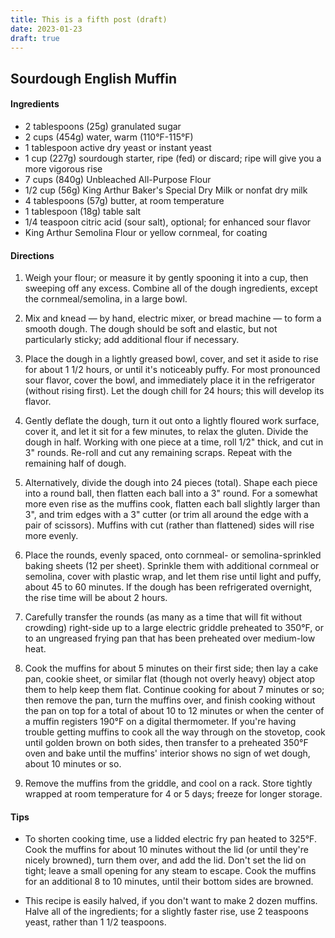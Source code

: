 ```yaml
---
title: This is a fifth post (draft)
date: 2023-01-23
draft: true
---
```

## Sourdough English Muffin

#### Ingredients

- 2 tablespoons (25g) granulated sugar
- 2 cups (454g) water, warm (110°F-115°F)
- 1 tablespoon active dry yeast or instant yeast
- 1 cup (227g) sourdough starter, ripe (fed) or discard; ripe will give you a more vigorous rise
- 7 cups (840g) Unbleached All-Purpose Flour
- 1/2 cup (56g) King Arthur Baker's Special Dry Milk or nonfat dry milk
- 4 tablespoons (57g) butter, at room temperature
- 1 tablespoon (18g) table salt
- 1/4 teaspoon citric acid (sour salt), optional; for enhanced sour flavor
- King Arthur Semolina Flour or yellow cornmeal, for coating

#### Directions

1. Weigh your flour; or measure it by gently spooning it into a cup, then sweeping off any excess. Combine all of the dough ingredients, except the cornmeal/semolina, in a large bowl.
    
2. Mix and knead — by hand, electric mixer, or bread machine — to form a smooth dough. The dough should be soft and elastic, but not particularly sticky; add additional flour if necessary.
    
3. Place the dough in a lightly greased bowl, cover, and set it aside to rise for about 1 1/2 hours, or until it's noticeably puffy. For most pronounced sour flavor, cover the bowl, and immediately place it in the refrigerator (without rising first). Let the dough chill for 24 hours; this will develop its flavor.
    
4. Gently deflate the dough, turn it out onto a lightly floured work surface, cover it, and let it sit for a few minutes, to relax the gluten. Divide the dough in half. Working with one piece at a time, roll 1/2" thick, and cut in 3" rounds. Re-roll and cut any remaining scraps. Repeat with the remaining half of dough.
    
5. Alternatively, divide the dough into 24 pieces (total). Shape each piece into a round ball, then flatten each ball into a 3" round. For a somewhat more even rise as the muffins cook, flatten each ball slightly larger than 3", and trim edges with a 3" cutter (or trim all around the edge with a pair of scissors). Muffins with cut (rather than flattened) sides will rise more evenly.
    
6. Place the rounds, evenly spaced, onto cornmeal- or semolina-sprinkled baking sheets (12 per sheet). Sprinkle them with additional cornmeal or semolina, cover with plastic wrap, and let them rise until light and puffy, about 45 to 60 minutes. If the dough has been refrigerated overnight, the rise time will be about 2 hours.
    
7. Carefully transfer the rounds (as many as a time that will fit without crowding) right-side up to a large electric griddle preheated to 350°F, or to an ungreased frying pan that has been preheated over medium-low heat.
    
8. Cook the muffins for about 5 minutes on their first side; then lay a cake pan, cookie sheet, or similar flat (though not overly heavy) object atop them to help keep them flat. Continue cooking for about 7 minutes or so; then remove the pan, turn the muffins over, and finish cooking without the pan on top for a total of about 10 to 12 minutes or when the center of a muffin registers 190°F on a digital thermometer. If you're having trouble getting muffins to cook all the way through on the stovetop, cook until golden brown on both sides, then transfer to a preheated 350°F oven and bake until the muffins' interior shows no sign of wet dough, about 10 minutes or so.
    
9. Remove the muffins from the griddle, and cool on a rack. Store tightly wrapped at room temperature for 4 or 5 days; freeze for longer storage.

#### Tips

- To shorten cooking time, use a lidded electric fry pan heated to 325°F. Cook the muffins for about 10 minutes without the lid (or until they're nicely browned), turn them over, and add the lid. Don't set the lid on tight; leave a small opening for any steam to escape. Cook the muffins for an additional 8 to 10 minutes, until their bottom sides are browned.
    
- This recipe is easily halved, if you don't want to make 2 dozen muffins. Halve all of the ingredients; for a slightly faster rise, use 2 teaspoons yeast, rather than 1 1/2 teaspoons.
